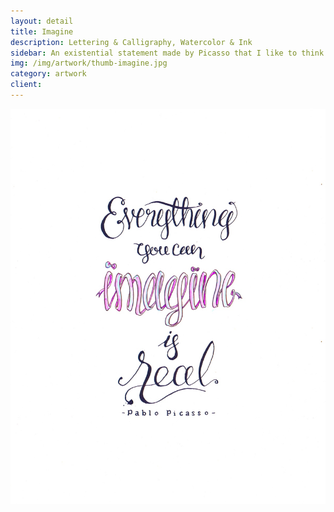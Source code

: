 ```yaml
---
layout: detail
title: Imagine
description: Lettering & Calligraphy, Watercolor & Ink
sidebar: An existential statement made by Picasso that I like to think about
img: /img/artwork/thumb-imagine.jpg
category: artwork
client: 
---
```

![Everything you can imagine is real - Pablo Picasso](/img/artwork/Imagine-1200w.jpg)
